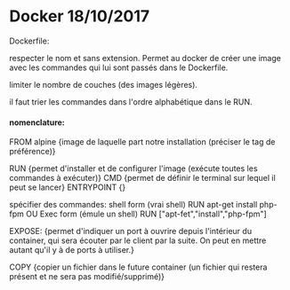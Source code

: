 # Docker 18/10/2017

Dockerfile:

respecter le nom et sans extension.
Permet au docker de créer une image avec les commandes qui lui sont passés dans le Dockerfile.

limiter le nombre de couches (des images légères).

il faut trier les commandes dans l'ordre alphabétique dans le RUN.

#### nomenclature:

FROM alpine {image de laquelle part notre installation (préciser le tag de préférence)}

RUN {permet d'installer et de configurer l'image (exécute toutes les commandes à exécuter)}
CMD {permet de définir le terminal sur lequel il peut se lancer}
ENTRYPOINT {}

spécifier des commandes:
shell form (vrai shell)
RUN apt-get install php-fpm
OU
Exec form (émule un shell)
RUN ["apt-fet","install","php-fpm"]

EXPOSE: {permet d'indiquer un port à ouvrire depuis l'intérieur du container, qui sera écouter par le client par la suite. On peut en mettre autant qu'il y à de ports à utiliser.}

COPY {copier un fichier dans le future container (un fichier qui restera présent et ne sera pas modifié/supprimé)}


